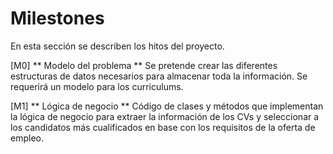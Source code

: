 # Milestones
En esta sección se describen los hitos del proyecto.

[M0] ** Modelo del problema **
Se pretende crear las diferentes estructuras de datos necesarios para almacenar toda la información. Se requerirá un modelo para los curriculums.

[M1] ** Lógica de negocio **
Código de clases y métodos que implementan la lógica de negocio para extraer la información de los CVs y seleccionar a los candidatos más cualificados en base con los requisitos de la oferta de empleo.

